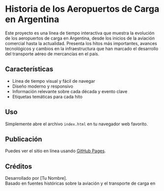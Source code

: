 # Historia de los Aeropuertos de Carga en Argentina

Este proyecto es una línea de tiempo interactiva que muestra la evolución de los aeropuertos de carga en Argentina, desde los inicios de la aviación comercial hasta la actualidad. Presenta los hitos más importantes, avances tecnológicos y cambios en la infraestructura que han marcado el desarrollo del transporte aéreo de mercancías en el país.

## Características

- Línea de tiempo visual y fácil de navegar
- Diseño moderno y responsivo
- Información relevante sobre cada década y evento clave
- Etiquetas temáticas para cada hito

## Uso

Simplemente abre el archivo `index.html` en tu navegador web favorito.

## Publicación

Puedes ver el sitio en línea usando [GitHub Pages](https://pages.github.com/).

## Créditos

Desarrollado por [Tu Nombre].  
Basado en fuentes históricas sobre la aviación y el transporte de carga en
